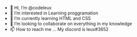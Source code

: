 - 👋 Hi, I’m @codeleux
- 👀 I’m interested in Learning proggramation
- 🌱 I’m currently learning HTML and CSS
- 💞️ I’m looking to collaborate on everything in my knowledge
- 📫 How to reach me ... My discord is leux#3652

<!---
codeleux/codeleux is a ✨ special ✨ repository because its `README.md` (this file) appears on your GitHub profile.
You can click the Preview link to take a look at your changes.
--->
